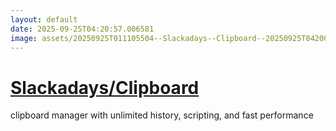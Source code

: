 ```yaml
---
layout: default
date: 2025-09-25T04:20:57.006581
image: assets/20250925T011105504--Slackadays--Clipboard--20250925T042009045--cropped.png
---
```


# [Slackadays/Clipboard](https://github.com/Slackadays/Clipboard)

clipboard manager with unlimited history, scripting, and fast performance
